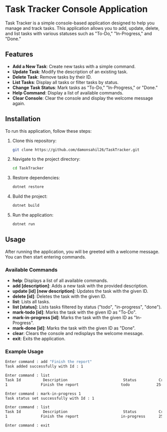 # Task Tracker Console Application

Task Tracker is a simple console-based application designed to help you manage and track tasks. This application allows you to add, update, delete, and list tasks with various statuses such as "To-Do," "In-Progress," and "Done."

## Features

- **Add a New Task**: Create new tasks with a simple command.
- **Update Task**: Modify the description of an existing task.
- **Delete Task**: Remove tasks by their ID.
- **List Tasks**: Display all tasks or filter tasks by status.
- **Change Task Status**: Mark tasks as "To-Do," "In-Progress," or "Done."
- **Help Command**: Display a list of available commands.
- **Clear Console**: Clear the console and display the welcome message again.

## Installation

To run this application, follow these steps:

1. Clone this repository:
    ```bash
    git clone https://github.com/damonsahil26/TaskTracker.git
    ```

2. Navigate to the project directory:
    ```bash
    cd TaskTracker
    ```

3. Restore dependencies:
    ```bash
    dotnet restore
    ```

4. Build the project:
    ```bash
    dotnet build
    ```

5. Run the application:
    ```bash
    dotnet run
    ```

## Usage

After running the application, you will be greeted with a welcome message. You can then start entering commands.

### Available Commands

- **help**: Displays a list of all available commands.
- **add [description]**: Adds a new task with the provided description.
- **update [id] [new description]**: Updates the task with the given ID.
- **delete [id]**: Deletes the task with the given ID.
- **list**: Lists all tasks.
- **list [status]**: Lists tasks filtered by status ("todo", "in-progress", "done").
- **mark-todo [id]**: Marks the task with the given ID as "To-Do".
- **mark-in-progress [id]**: Marks the task with the given ID as "In-Progress".
- **mark-done [id]**: Marks the task with the given ID as "Done".
- **clear**: Clears the console and redisplays the welcome message.
- **exit**: Exits the application.

### Example Usage

```bash
Enter command : add "Finish the report"
Task added successfully with Id : 1

Enter command : list
Task Id          Description                         Status          Created Date    
1               Finish the report                   todo            25-08-2024

Enter command : mark-in-progress 1
Task status set successfully with Id : 1

Enter command : list
Task Id          Description                         Status          Created Date    
1               Finish the report                   in-progress      25-08-2024

Enter command : exit
